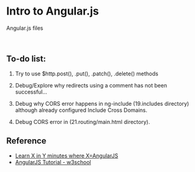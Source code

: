 # Intro to Angular.js

Angular.js files

<br />

## To-do list:

1. Try to use $http.post(), .put(), .patch(), .delete() methods

2. Debug/Explore why redirects using a comment has not been successful...

3. Debug why CORS error happens in ng-include (19.includes directory) although already configured Include Cross Domains.

4. Debug CORS error in (21.routing/main.html directory).

## Reference

- [Learn X in Y minutes where X=AngularJS](https://learnxinyminutes.com/docs/angularjs/)
- [AngularJS Tutorial - w3school](https://www.w3schools.com/angular/default.asp)
